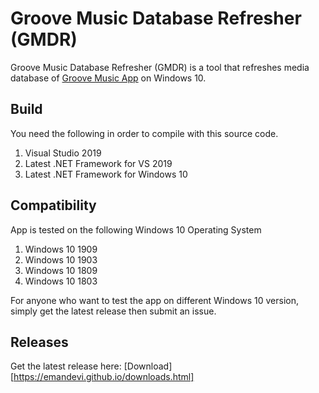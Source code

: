 # Groove Music Database Refresher (GMDR)
Groove Music Database Refresher (GMDR) is a tool that refreshes media database of [Groove Music App](https://www.microsoft.com/en-us/p/groove-music/9wzdncrfj3pt?activetab=pivot:overviewtab) on Windows 10.



## Build

You need the following in order to compile with this source code.

1. Visual Studio 2019
2. Latest .NET Framework for VS 2019
3. Latest .NET Framework for Windows 10



## Compatibility

App is tested on the following Windows 10 Operating System

1. Windows 10 1909
2. Windows 10 1903
3. Windows 10 1809
4. Windows 10 1803

For anyone who want to test the app on different Windows 10 version, simply get the latest release then submit an issue.



## Releases

Get the latest release here: [Download][https://emandevi.github.io/downloads.html]